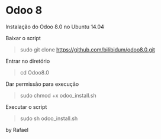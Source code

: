 # Odoo 8
Instalação do Odoo 8.0 no Ubuntu 14.04


Baixar o script
> sudo git clone https://github.com/bilibidum/odoo8.0.git

Entrar no diretório
> cd Odoo8.0

Dar permissão para execução
> sudo chmod +x odoo_install.sh

Executar o script
> sudo sh odoo_install.sh



by Rafael
